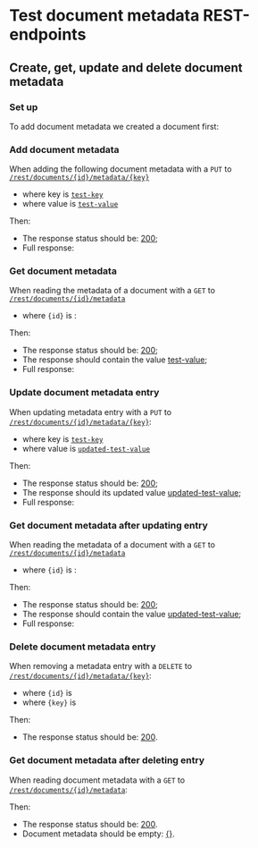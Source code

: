 # Test document metadata REST-endpoints

## Create, get, update and delete document metadata

### Set up

[ ](- "#docId=createDocument()")

To add document metadata we created a document first: [ ](- "c:echo=#docId")

### Add document metadata
When adding the following document metadata with a `PUT` to [`/rest/documents/{id}/metadata/{key}`](- "#createEndpoint")

 - where key is [`test-key`](- "#metadataKey")
 - where value is [`test-value`](- "#metadataValue")

[ ](- "#createResult=create(#createEndpoint, #docId, #metadataKey, #metadataValue)")

Then:

 - The response status should be: [200](- "?=#createResult.status");
 - Full response:
 
[ ](- "ext:embed=#createResult.body")

### Get document metadata
When reading the metadata of a document with a `GET` to [`/rest/documents/{id}/metadata`](- "#getEndpoint") 

 - where `{id}` is [ ](- "c:echo=#docId"):

[ ](- "#readResult=read(#getEndpoint, #docId, #metadataKey)")

Then:

 - The response status should be: [200](- "?=#readResult.status");
 - The response should contain the value [test-value](- "?=#readResult.value");
 - Full response:

[ ](- "ext:embed=#readResult.body")

### Update document metadata entry
When updating metadata entry with a `PUT` to [`/rest/documents/{id}/metadata/{key}`](- "#updateEndpoint"):

 - where key is [`test-key`](- "#metadataKey")
 - where value is [`updated-test-value`](- "#updatedMetadataValue")

[ ](- "#updateResult=update(#updateEndpoint, #docId, #metadataKey, #updatedMetadataValue)")
Then:

 - The response status should be: [200](- "?=#readResult.status");
 - The response should its updated value [updated-test-value](- "?=#updateResult.value");
 - Full response:

[ ](- "ext:embed=#updateResult.body")

### Get document metadata after updating entry
When reading the metadata of a document with a `GET` to [`/rest/documents/{id}/metadata`](- "#getEndpoint") 

 - where `{id}` is [ ](- "c:echo=#docId"):

[ ](- "#updatedReadResult=read(#getEndpoint, #docId, #metadataKey)")

Then:

 - The response status should be: [200](- "?=#updatedReadResult.status");
 - The response should contain the value [updated-test-value](- "?=#updatedReadResult.value");
 - Full response:

[ ](- "ext:embed=#updatedReadResult.body")

### Delete document metadata entry
When removing a metadata entry with a `DELETE` to [`/rest/documents/{id}/metadata/{key}`](- "#deleteEndpoint"):

 - where `{id}` is [ ](- "c:echo=#docId")
 - where `{key}` is [ ](- "c:echo=#metadataKey")

[ ](- "#deleteResult=delete(#deleteEndpoint, #docId, #metadataKey)")

Then:

 - The response status should be: [200](- "?=#deleteResult.status").

### Get document metadata after deleting entry
When reading document metadata with a `GET` to [`/rest/documents/{id}/metadata`](- "#getEndpoint"):

[ ](- "#readAfterDeleteResult=getAfterDelele(#getEndpoint, #docId)")

Then:

 - The response status should be: [200](- "?=#readAfterDeleteResult.status").
 - Document metadata should be empty: [{}](- "?=#readAfterDeleteResult.body").

